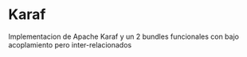 # Karaf
Implementacion de  Apache Karaf y un 2 bundles funcionales con bajo acoplamiento pero inter-relacionados
